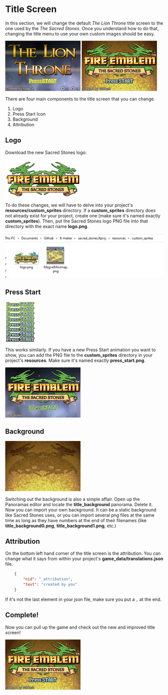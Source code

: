 # Title Screen

In this section, we will change the default _The Lion Throne_ title screen to the one used by the _The Sacred Stones_. Once you understand how to do that, changing the title menu to use your own custom images should be easy.

![TitleScreen](images/TitleScreen/TitleScreen.png)
![SacredStonesTitleScreen](images/TitleScreen/Finished.png)

There are four main components to the title screen that you can change.

1. Logo
2. Press Start Icon
3. Background
4. Attribution

## Logo

Download the new Sacred Stones logo:

![SacredStonesLogo](images/TitleScreen/logo.png)

To do these changes, we will have to delve into your project's **resources/custom_sprites** directory. If a **custom_sprites** directory does not already exist for your project, create one (make sure it's named exactly **custom_sprites**). Then, put the Sacred Stones logo PNG file into that directory with the exact name **logo.png**.

![CustomSpritesFileExplorer](images/TitleScreen/CustomSpritesFileExplorer.png)

## Press Start

![PressStartSprite](images/TitleScreen/press_start.png)

This works similarly. If you have a new Press Start animation you want to show, you can add the PNG file to the **custom_sprites** directory in your project's **resources**. Make sure it's named exactly **press_start.png**.

![DifferentLogoTitleScreen](images/TitleScreen/ChangedLogo.png)

## Background

![SacredStonesBackground](images/TitleScreen/title_background.png)

Switching out the background is also a simple affair. Open up the Panoramas editor and locate the **title_background** panorama. Delete it. Now you can import your own background. It can be a static background like Sacred Stones uses, or you can import several png files at the same time as long as they have numbers at the end of their filenames (like **title_background0.png**, **title_background1.png**, etc.)

## Attribution

On the bottom left hand corner of the title screen is the attribution. You can change what it says from within your project's **game_data/translations.json** file.

```json
    {
        "nid": "_attribution",
        "text": "created by you"
    }
```

If it's not the last element in your json file, make sure you put a `,` at the end.

## Complete!
Now you can pull up the game and check out the new and improved title screen!

![FinishedTitleMenu](images/TitleScreen/Finished.png)
